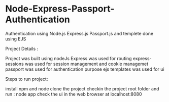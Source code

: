 # Node-Express-Passport-Authentication
Authentication using Node.js Express.js Passport.js and templete done using EJS



Project Details :


Project was built using nodeJs 
Express was used for routing 
express-sessions was used for session management and cookie managemet
passport was used for authentication purpose
ejs templates was used for ui



Steps to run project:


install npm and node
clone the project
checkin the project root folder and run :
node app
check the ui in the web browser at localhost:8080   
